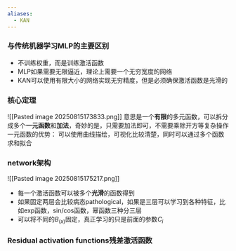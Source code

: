 ```yaml
---
aliases:
  - KAN
---
```

### 与传统机器学习MLP的主要区别
- 不训练权重，而是训练激活函数
- MLP如果需要无限逼近，理论上需要一个无穷宽度的网络
- KAN可以使用有限大小的网络实现无穷精度，但是必须确保激活函数是光滑的

### 核心定理
![[Pasted image 20250815173833.png]]
意思是一个**有限**的多元函数，可以拆分成多个**一元函数**和**加法**，奇妙的是，只需要加法即可，不需要乘除开方等复杂操作
一元函数的优势： 可以使用曲线描绘，可视化比较清楚，同时可以通过多个函数求和拟合

### network架构
![[Pasted image 20250815175217.png]]
- 每一个激活函数可以被多个**光滑**的函数得到
- 如果固定两层会比较病态pathological，如果是三层可以学习到各种特征，比如exp函数，sin/cos函数，幂函数三种分三层
- 可以将不同的$B_(x)$固定，真正学习的只是前面的参数$C_i$

### Residual activation functions残差激活函数


